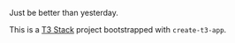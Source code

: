 Just be better than yesterday.

This is a [T3 Stack](https://create.t3.gg/) project bootstrapped with `create-t3-app`.

